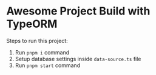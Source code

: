 # Awesome Project Build with TypeORM

Steps to run this project:

1. Run `pnpm i` command
2. Setup database settings inside `data-source.ts` file
3. Run `pnpm start` command
